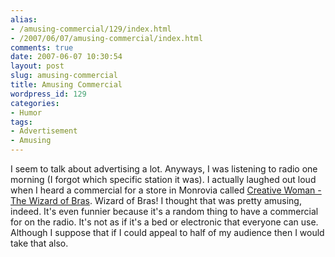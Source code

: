 ```yaml
---
alias:
- /amusing-commercial/129/index.html
- /2007/06/07/amusing-commercial/index.html
comments: true
date: 2007-06-07 10:30:54
layout: post
slug: amusing-commercial
title: Amusing Commercial
wordpress_id: 129
categories:
- Humor
tags:
- Advertisement
- Amusing
---
```


I seem to talk about advertising a lot.  Anyways, I was listening to radio one morning (I forgot which specific station it was).  I actually laughed out loud when I heard a commercial for a store in Monrovia called [Creative Woman - The Wizard of Bras](http://home.flash.net/~bras/).  Wizard of Bras!  I thought that was pretty amusing, indeed.  It's even funnier because it's a random thing to have a commercial for on the radio.  It's not as if it's a bed or electronic that everyone can use.  Although I suppose that if I could appeal to half of my audience then I would take that also.
